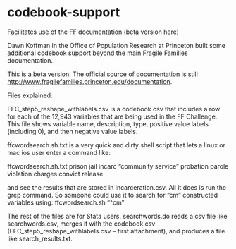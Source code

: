 # codebook-support
Facilitates use of the FF documentation (beta version here)

Dawn Koffman in the Office of Population Research at Princeton built some additional codebook support beyond the main Fragile Families documentation.

This is a beta version. The official source of documentation is still http://www.fragilefamilies.princeton.edu/documentation.

Files explained:

FFC_step5_reshape_withlabels.csv is a codebook csv that includes a row for each of the 12,943 variables that are being used in the FF Challenge.  This file shows variable name, description, type, positive value labels (including 0), and then negative value labels. 
 
ffcwordsearch.sh.txt is a very quick and dirty shell script that lets a linux or mac ios user enter a command like:
 
ffcwordsearch.sh.txt prison jail incarc “community service” probation parole violation charges convict release
 
and see the results that are stored in incarceration.csv.  All it does is run the grep command.  So someone could use it to search for “cm” constructed variables using:  ffcwordsearch.sh “^cm”
 
The rest of the files are for Stata users.  searchwords.do reads a csv file like searchwords.csv, merges it with the codebook csv (FFC_step5_reshape_withlabels.csv – first attachment), and produces a file like search_results.txt.
